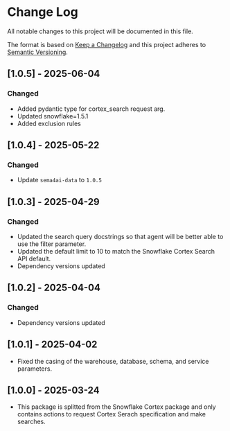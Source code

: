 # Change Log

All notable changes to this project will be documented in this file.

The format is based on [Keep a Changelog](https://keepachangelog.com/)
and this project adheres to [Semantic Versioning](https://semver.org/).

## [1.0.5] - 2025-06-04

### Changed
- Added pydantic type for cortex_search request arg.
- Updated snowflake=1.5.1
- Added exclusion rules

## [1.0.4] - 2025-05-22

### Changed

- Update `sema4ai-data` to `1.0.5`

## [1.0.3] - 2025-04-29

### Changed

- Updated the search query docstrings so that agent will be better able to use the filter parameter.
- Updated the default limit to 10 to match the Snowflake Cortex Search API default.
- Dependency versions updated


## [1.0.2] - 2025-04-04

### Changed

- Dependency versions updated

## [1.0.1] - 2025-04-02

- Fixed the casing of the warehouse, database, schema, and service parameters.

## [1.0.0] - 2025-03-24

- This package is splitted from the Snowflake Cortex package and only contains actions to request Cortex Serach specification and make searches.
